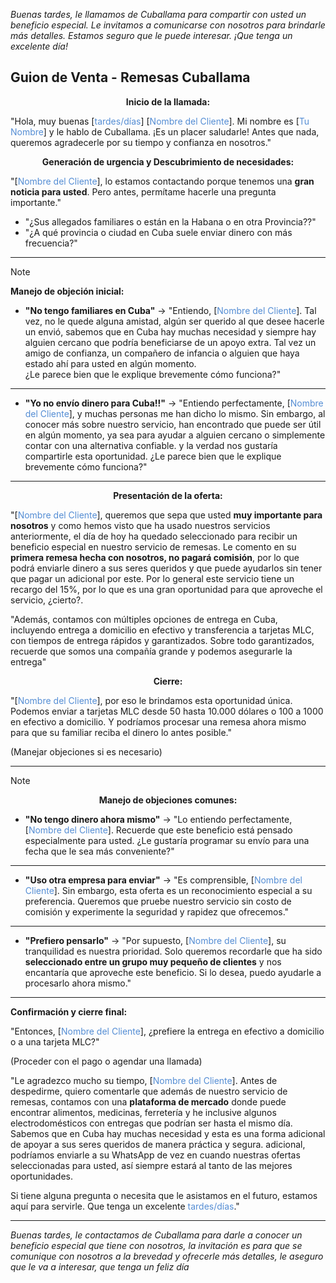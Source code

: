 _Buenas tardes, le llamamos de Cuballama para compartir con usted un beneficio especial. Le invitamos a comunicarse con nosotros para brindarle más detalles. Estamos seguro que le puede interesar. ¡Que tenga un excelente día!_
## **Guion de Venta - Remesas Cuballama**

**<center>Inicio de la llamada:</center>** 

"Hola, muy buenas [<font color="#548dd4">tardes/días</font>] [<font color="#548dd4">Nombre del Cliente</font>]. Mi nombre es [<font color="#548dd4">Tu Nombre</font>] y le hablo de Cuballama. ¡Es un placer saludarle! Antes que nada, queremos agradecerle por su tiempo y confianza en nosotros."
**<center>
Generación de urgencia y Descubrimiento de necesidades:</center>**

"[<font color="#548dd4">Nombre del Cliente</font>], lo estamos contactando porque tenemos una **gran noticia para usted**. Pero antes, permítame hacerle una pregunta importante."

- "¿Sus allegados familiares o están en la Habana o en otra Provincia??"
- "¿A qué provincia o ciudad en Cuba suele enviar dinero con más frecuencia?"

---

> [!NOTE]
> **Manejo de objeción inicial:**
> 
> - **"No tengo familiares en Cuba"** → "Entiendo, [<font color="#548dd4">Nombre del Cliente</font>]. Tal vez, no le quede alguna amistad, algún ser querido al que desee hacerle un envió, sabemos que en Cuba hay muchas necesidad y siempre hay alguien cercano que podría beneficiarse de un apoyo extra. Tal vez un amigo de confianza, un compañero de infancia o alguien que haya estado ahí para usted en algún momento.  
> ¿Le parece bien que le explique brevemente cómo funciona?"
> ---
> - **"Yo no envío dinero para Cuba!!"** → "Entiendo perfectamente, [<font color="#548dd4">Nombre del Cliente</font>], y muchas personas me han dicho lo mismo. Sin embargo, al conocer más sobre nuestro servicio, han encontrado que puede ser útil en algún momento, ya sea para ayudar a alguien cercano o simplemente contar con una alternativa confiable. y la verdad nos gustaría compartirle esta oportunidad.
> ¿Le parece bien que le explique brevemente cómo funciona?"

---

**<center>Presentación de la oferta:</center>**

"[<font color="#548dd4">Nombre del Cliente</font>], queremos que sepa que usted **muy importante para nosotros** y como hemos visto que ha usado nuestros servicios anteriormente, el día de hoy ha quedado seleccionado para recibir un beneficio especial en nuestro servicio de remesas. Le comento en su **primera remesa hecha con nosotros, no pagará comisión**, por lo que podrá enviarle dinero a sus seres queridos y que puede ayudarlos sin tener que pagar un adicional por este. Por lo general este servicio tiene un recargo del 15%, por lo que es una gran oportunidad para que aproveche el servicio, ¿cierto?.

"Además, contamos con múltiples opciones de entrega en Cuba, incluyendo entrega a domicilio en efectivo y transferencia a tarjetas MLC, con tiempos de entrega rápidos y garantizados. Sobre todo garantizados, recuerde que somos una compañía grande y podemos asegurarle la entrega"

**<center>Cierre:</center>**

"[<font color="#548dd4">Nombre del Cliente</font>], por eso le brindamos esta oportunidad única. Podemos enviar a tarjetas MLC desde 50 hasta 10.000 dólares o 100 a 1000 en efectivo a domicilio. Y podríamos procesar una remesa ahora mismo para que su familiar reciba el dinero lo antes posible."

(Manejar objeciones si es necesario)

---

> [!NOTE]
> **<center>Manejo de objeciones comunes:</center>**
> 
> - **"No tengo dinero ahora mismo"** → "Lo entiendo perfectamente, [<font color="#548dd4">Nombre del Cliente</font>]. Recuerde que este beneficio está pensado especialmente para usted. ¿Le gustaría programar su envío para una fecha que le sea más conveniente?"
> ---
> - **"Uso otra empresa para enviar"** → "Es comprensible, [<font color="#548dd4">Nombre del Cliente</font>]. Sin embargo, esta oferta es un reconocimiento especial a su preferencia. Queremos que pruebe nuestro servicio sin costo de comisión y experimente la seguridad y rapidez que ofrecemos."
> ---
> - **"Prefiero pensarlo"** → "Por supuesto, [<font color="#548dd4">Nombre del Cliente</font>], su tranquilidad es nuestra prioridad. Solo queremos recordarle que ha sido **seleccionado entre un grupo muy pequeño de clientes** y nos encantaría que aproveche este beneficio. Si lo desea, puedo ayudarle a procesarlo ahora mismo."

---

**Confirmación y cierre final:**

"Entonces, [<font color="#548dd4">Nombre del Cliente</font>], ¿prefiere la entrega en efectivo a domicilio o a una tarjeta MLC?"

(Proceder con el pago o agendar una llamada)

"Le agradezco mucho su tiempo, [<font color="#548dd4">Nombre del Cliente</font>]. Antes de despedirme, quiero comentarle que además de nuestro servicio de remesas, contamos con una **plataforma de mercado** donde puede encontrar alimentos, medicinas, ferretería y he inclusive algunos electrodomésticos con entregas que podrían ser hasta el mismo día. Sabemos que en Cuba hay muchas necesidad y esta es una forma adicional de apoyar a sus seres queridos de manera práctica y segura. adicional, podríamos enviarle a su WhatsApp de vez en cuando nuestras ofertas seleccionadas para usted, así siempre estará al tanto de las mejores oportunidades.

Si tiene alguna pregunta o necesita que le asistamos en el futuro, estamos aquí para servirle. Que tenga un excelente <font color="#548dd4">tardes/días</font>."

---
_Buenas tardes, le contactamos de Cuballama para darle a conocer un beneficio especial que tiene con nosotros, la invitación es para que se comunique con nosotros a la brevedad y ofrecerle más detalles, le aseguro que le va a interesar, que tenga un feliz día_
